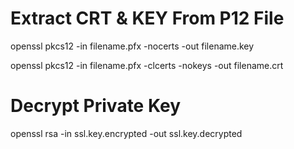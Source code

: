 # Extract CRT & KEY From P12 File

openssl pkcs12 -in filename.pfx -nocerts -out filename.key

openssl pkcs12 -in filename.pfx -clcerts -nokeys -out filename.crt

# Decrypt Private Key

openssl rsa -in ssl.key.encrypted -out ssl.key.decrypted
